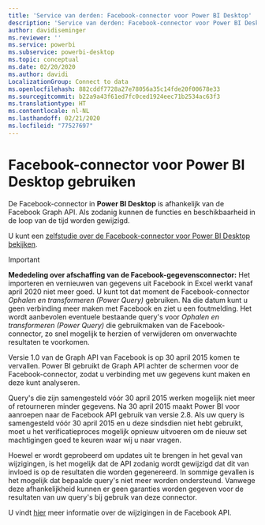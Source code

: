 ```yaml
---
title: 'Service van derden: Facebook-connector voor Power BI Desktop'
description: 'Service van derden: Facebook-connector voor Power BI Desktop'
author: davidiseminger
ms.reviewer: ''
ms.service: powerbi
ms.subservice: powerbi-desktop
ms.topic: conceptual
ms.date: 02/20/2020
ms.author: davidi
LocalizationGroup: Connect to data
ms.openlocfilehash: 882cddf7728a27e78056a35c14fde20f00678e33
ms.sourcegitcommit: b22a9a43f61ed7fc0ced1924eec71b2534ac63f3
ms.translationtype: HT
ms.contentlocale: nl-NL
ms.lasthandoff: 02/21/2020
ms.locfileid: "77527697"
---
```

# <a name="use-the-facebook-connector-for-power-bi-desktop"></a>Facebook-connector voor Power BI Desktop gebruiken
De Facebook-connector in **Power BI Desktop** is afhankelijk van de Facebook Graph API. Als zodanig kunnen de functies en beschikbaarheid in de loop van de tijd worden gewijzigd.

U kunt een [zelfstudie over de Facebook-connector voor Power BI Desktop bekijken](desktop-tutorial-facebook-analytics.md).

> [!IMPORTANT]
> **Mededeling over afschaffing van de Facebook-gegevensconnector:** Het importeren en vernieuwen van gegevens uit Facebook in Excel werkt vanaf april 2020 niet meer goed. U kunt tot dat moment de Facebook-connector *Ophalen en transformeren (Power Query)* gebruiken. Na die datum kunt u geen verbinding meer maken met Facebook en ziet u een foutmelding. Het wordt aanbevolen eventuele bestaande query's voor *Ophalen en transformeren (Power Query)* die gebruikmaken van de Facebook-connector, zo snel mogelijk te herzien of verwijderen om onverwachte resultaten te voorkomen.


Versie 1.0 van de Graph API van Facebook is op 30 april 2015 komen te vervallen. Power BI gebruikt de Graph API achter de schermen voor de Facebook-connector, zodat u verbinding met uw gegevens kunt maken en deze kunt analyseren.

Query's die zijn samengesteld vóór 30 april 2015 werken mogelijk niet meer of retourneren minder gegevens. Na 30 april 2015 maakt Power BI voor aanroepen naar de Facebook API gebruik van versie 2.8. Als uw query is samengesteld vóór 30 april 2015 en u deze sindsdien niet hebt gebruikt, moet u het verificatieproces mogelijk opnieuw uitvoeren om de nieuw set machtigingen goed te keuren waar wij u naar vragen.

Hoewel er wordt geprobeerd om updates uit te brengen in het geval van wijzigingen, is het mogelijk dat de API zodanig wordt gewijzigd dat dit van invloed is op de resultaten die worden gegenereerd. In sommige gevallen is het mogelijk dat bepaalde query's niet meer worden ondersteund. Vanwege deze afhankelijkheid kunnen er geen garanties worden gegeven voor de resultaten van uw query's bij gebruik van deze connector.

U vindt [hier](https://developers.facebook.com/docs/apps/changelog#v2_0) meer informatie over de wijzigingen in de Facebook API.

